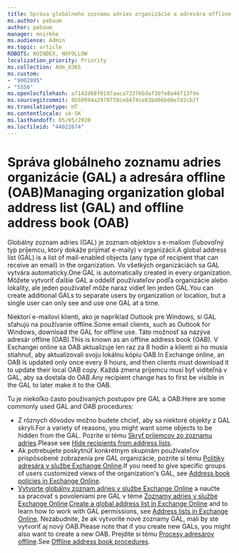 ```yaml
---
title: Správa globálneho zoznamu adries organizácie a adresára offline
ms.author: pebaum
author: pebaum
manager: mnirkhe
ms.audience: Admin
ms.topic: article
ROBOTS: NOINDEX, NOFOLLOW
localization_priority: Priority
ms.collection: Adm_O365
ms.custom:
- "9002895"
- "5550"
ms.openlocfilehash: a7142d68f0197aaca733766daf30fe8a46f13f9e
ms.sourcegitcommit: 8b50994a2979778ce8474ce83bd86b60e7d2cb2f
ms.translationtype: HT
ms.contentlocale: sk-SK
ms.lasthandoff: 05/05/2020
ms.locfileid: "44022674"
---
```

# <a name="managing-organization-global-address-list-gal-and-offline-address-book-oab"></a><span data-ttu-id="0c3cb-102">Správa globálneho zoznamu adries organizácie (GAL) a adresára offline (OAB)</span><span class="sxs-lookup"><span data-stu-id="0c3cb-102">Managing organization global address list (GAL) and offline address book (OAB)</span></span>

<span data-ttu-id="0c3cb-103">Globálny zoznam adries (GAL) je zoznam objektov s e-mailom (ľubovoľný typ príjemcu, ktorý dokáže prijímať e-maily) v organizácii.</span><span class="sxs-lookup"><span data-stu-id="0c3cb-103">A global address list (GAL) is a list of mail-enabled objects (any type of recipient that can receive an email) in the organization.</span></span> <span data-ttu-id="0c3cb-104">Vo všetkých organizáciách sa GAL vytvára automaticky.</span><span class="sxs-lookup"><span data-stu-id="0c3cb-104">One GAL is automatically created in every organization.</span></span> <span data-ttu-id="0c3cb-105">Môžete vytvoriť ďalšie GAL a oddeliť používateľov podľa organizácie alebo lokality, ale jeden používateľ môže naraz vidieť len jeden GAL.</span><span class="sxs-lookup"><span data-stu-id="0c3cb-105">You can create additional GALs to separate users by organization or location, but a single user can only see and use one GAL at a time.</span></span>

<span data-ttu-id="0c3cb-106">Niektorí e-mailoví klienti, ako je napríklad Outlook pre Windows, si GAL sťahujú na používanie offline.</span><span class="sxs-lookup"><span data-stu-id="0c3cb-106">Some email clients, such as Outlook for Windows, download the GAL for offline use.</span></span> <span data-ttu-id="0c3cb-107">Táto možnosť sa nazýva adresár offline (OAB).</span><span class="sxs-lookup"><span data-stu-id="0c3cb-107">This is known as an offline address book (OAB).</span></span> <span data-ttu-id="0c3cb-108">V Exchangei online sa OAB aktualizuje len raz za 8 hodín a klienti si ho musia stiahnuť, aby aktualizovali svoju lokálnu kópiu OAB.</span><span class="sxs-lookup"><span data-stu-id="0c3cb-108">In Exchange online, an OAB is updated only once every 8 hours, and then clients must download it to update their local OAB copy.</span></span> <span data-ttu-id="0c3cb-109">Každá zmena príjemcu musí byť viditeľná v GAL, aby sa dostala do OAB.</span><span class="sxs-lookup"><span data-stu-id="0c3cb-109">Any recipient change has to first be visible in the GAL to later make it to the OAB.</span></span>

<span data-ttu-id="0c3cb-110">Tu je niekoľko často používaných postupov pre GAL a OAB:</span><span class="sxs-lookup"><span data-stu-id="0c3cb-110">Here are some commonly used GAL and OAB procedures:</span></span>

- <span data-ttu-id="0c3cb-111">Z rôznych dôvodov možno budete chcieť, aby sa niektoré objekty z GAL skryli.</span><span class="sxs-lookup"><span data-stu-id="0c3cb-111">For a variety of reasons, you might want some objects to be hidden from the GAL.</span></span> <span data-ttu-id="0c3cb-112">Pozrite si tému [Skryť príjemcov zo zoznamu adries](https://docs.microsoft.com/exchange/address-books/address-lists/manage-address-lists#hide-recipients-from-address-lists).</span><span class="sxs-lookup"><span data-stu-id="0c3cb-112">Please see [Hide recipients from address lists](https://docs.microsoft.com/exchange/address-books/address-lists/manage-address-lists#hide-recipients-from-address-lists).</span></span>
- <span data-ttu-id="0c3cb-113">Ak potrebujete poskytnúť konkrétnym skupinám používateľov prispôsobené zobrazenia pre GAL organizácie, pozrite si tému [Politiky adresára v službe Exchange Online](https://docs.microsoft.com/exchange/address-books/address-book-policies/address-book-policies).</span><span class="sxs-lookup"><span data-stu-id="0c3cb-113">If you need to give specific groups of users customized views of the organization's GAL, see [Address book policies in Exchange Online](https://docs.microsoft.com/exchange/address-books/address-book-policies/address-book-policies).</span></span>
- <span data-ttu-id="0c3cb-114">[Vytvorte globálny zoznam adries v službe Exchange Online](https://docs.microsoft.com/exchange/address-books/address-lists/create-global-address-list) a naučte sa pracovať s povoleniami pre GAL v téme [Zoznamy adries v službe Exchange Online](https://docs.microsoft.com/exchange/address-books/address-lists/address-lists).</span><span class="sxs-lookup"><span data-stu-id="0c3cb-114">[Create a global address list in Exchange Online](https://docs.microsoft.com/exchange/address-books/address-lists/create-global-address-list) and to learn how to work with GAL permissions, see [Address lists in Exchange Online](https://docs.microsoft.com/exchange/address-books/address-lists/address-lists).</span></span> <span data-ttu-id="0c3cb-115">Nezabudnite, že ak vytvoríte nové zoznamy GAL, mali by ste vytvoriť aj nový OAB.</span><span class="sxs-lookup"><span data-stu-id="0c3cb-115">Please note that if you create new GALs, you might also want to create a new OAB.</span></span> <span data-ttu-id="0c3cb-116">Prejdite si tému [Procesy adresárov offline](https://docs.microsoft.com/exchange/address-books/offline-address-books/offline-address-book-procedures).</span><span class="sxs-lookup"><span data-stu-id="0c3cb-116">See [Offline address book procedures](https://docs.microsoft.com/exchange/address-books/offline-address-books/offline-address-book-procedures).</span></span>
